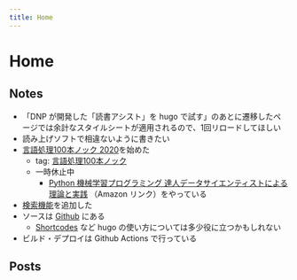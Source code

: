 ```yaml
---
title: Home
---
```


# Home

## Notes
- 「DNP が開発した「読書アシスト」を hugo で試す」のあとに遷移したページでは余計なスタイルシートが適用されるので、1回リロードしてほしい
- 読み上げソフトで相違ないように書きたい
- [言語処理100本ノック 2020](https://nlp100.github.io/ja/)を始めた
	- tag: [言語処理100本ノック](/tags/言語処理100本ノック/)
	- 一時休止中
		- [Python 機械学習プログラミング 達人データサイエンティストによる理論と実践](https://amzn.to/2AlOqeD) （Amazon リンク）をやっている
- [検索機能](/search/)を追加した
- ソースは [Github](https://github.com/tbsmcd/tbsmcd.github.io/tree/source) にある
	- [Shortcodes](https://gohugo.io/content-management/shortcodes/) など hugo の使い方については多少役に立つかもしれない
- ビルド・デプロイは Github Actions で行っている

## Posts
